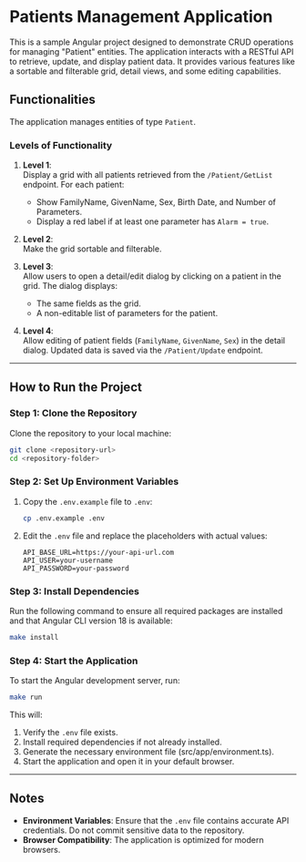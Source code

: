 
# Patients Management Application

This is a sample Angular project designed to demonstrate CRUD operations for managing "Patient" entities. The application interacts with a RESTful API to retrieve, update, and display patient data. It provides various features like a sortable and filterable grid, detail views, and some editing capabilities.

## Functionalities

The application manages entities of type `Patient`. 

### Levels of Functionality
1. **Level 1**:  
   Display a grid with all patients retrieved from the `/Patient/GetList` endpoint. For each patient:
   - Show FamilyName, GivenName, Sex, Birth Date, and Number of Parameters.
   - Display a red label if at least one parameter has `Alarm = true`.

2. **Level 2**:  
   Make the grid sortable and filterable.

3. **Level 3**:  
   Allow users to open a detail/edit dialog by clicking on a patient in the grid. The dialog displays:
   - The same fields as the grid.
   - A non-editable list of parameters for the patient.

4. **Level 4**:  
   Allow editing of patient fields (`FamilyName`, `GivenName`, `Sex`) in the detail dialog. Updated data is saved via the `/Patient/Update` endpoint.

---

## How to Run the Project

### Step 1: Clone the Repository
Clone the repository to your local machine:

```bash
git clone <repository-url>
cd <repository-folder>
```

### Step 2: Set Up Environment Variables
1. Copy the `.env.example` file to `.env`:
   ```bash
   cp .env.example .env
   ```
2. Edit the `.env` file and replace the placeholders with actual values:
   ```plaintext
   API_BASE_URL=https://your-api-url.com
   API_USER=your-username
   API_PASSWORD=your-password
   ```

### Step 3: Install Dependencies
Run the following command to ensure all required packages are installed and that Angular CLI version 18 is available:

```bash
make install
```

### Step 4: Start the Application
To start the Angular development server, run:

```bash
make run
```

This will:
1. Verify the `.env` file exists.
2. Install required dependencies if not already installed.
3. Generate the necessary environment file (src/app/environment.ts).
4. Start the application and open it in your default browser.

---

## Notes
- **Environment Variables**: Ensure that the `.env` file contains accurate API credentials. Do not commit sensitive data to the repository.
- **Browser Compatibility**: The application is optimized for modern browsers.
